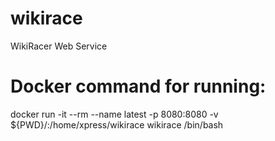 # wikirace
WikiRacer Web Service

# Docker command for running:
docker run -it --rm --name latest -p 8080:8080 -v ${PWD}/:/home/xpress/wikirace wikirace /bin/bash